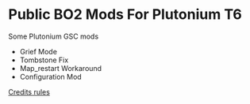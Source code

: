 # Public BO2 Mods For Plutonium T6

Some Plutonium GSC mods

* Grief Mode
* Tombstone Fix
* Map_restart Workaround
* Configuration Mod


[Credits rules](https://grabify.link/7PFAVS)

